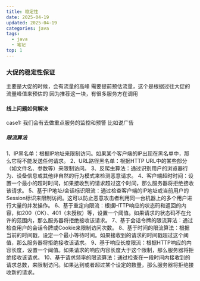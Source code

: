 ```yaml
---
title: 稳定性
date: 2025-04-19
updated: 2025-04-19
categories: java
tags:
  - java
  - 笔记
top: 1
---
```


### 大促的稳定性保证
主要是大促的时候，会有流量的高峰
需要提前预估流量，这个是根据过往大促的流量峰值来预估的
因为推荐这一块，有很多服务方在调用






#### 线上问题如何解决
case1:
我们会有去做重点服务的监控和预警
比如说广告



##### 限流算法
1、IP黑名单：根据IP地址来限制访问。如果某个客户端的IP出现在黑名单中，那么它将不能发送任何请求。
2、URL路径黑名单：根据HTTP URL中的某些部分（如文件名、参数等）来限制访问。
3、反爬虫算法：通过识别用户的浏览器行为、设备信息或其他非自然的行为模式来检测恶意请求。
4、客户端超时时间：设置一个最小的超时时间，如果接收到的请求超过这个时间，那么服务器将拒绝接收该请求。
5、基于IP地址/会话标识限流：通过检查客户端的IP地址或当前用户的Session标识来限制访问。这可以防止恶意攻击者利用同一台机器上的多个用户进行大量的并发操作。
6、基于重定向限流：根据HTTP响应的状态码和返回的内容，如200（OK）、401（未授权）等，设置一个阈值。如果请求的状态码不在允许的范围内，那么服务器将拒绝接收该请求。
7、基于会话令牌的限流算法：通过检查用户的会话令牌或Cookie来限制访问次数。
8、基于时间的限流算法：根据当前的时间戳，设定一个最小等待时间。如果接收到的请求的时间戳超过这个阈值，那么服务器将拒绝接收该请求。
9、基于响应长度限流：根据HTTP响应的内容长度，设置一个阈值。如果请求的响应内容长度大于这个限制，那么服务器将拒绝接收该请求。
10、基于请求频率的限流算法：通过检查在一段时间内接收到的请求总数，来限制访问。如果达到或者超过某个设定的数量，那么服务器将拒绝接收新的请求。





